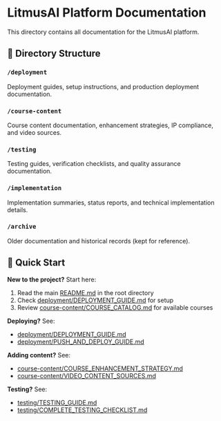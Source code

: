 # LitmusAI Platform Documentation

This directory contains all documentation for the LitmusAI platform.

## 📁 Directory Structure

### `/deployment`
Deployment guides, setup instructions, and production deployment documentation.

### `/course-content`
Course content documentation, enhancement strategies, IP compliance, and video sources.

### `/testing`
Testing guides, verification checklists, and quality assurance documentation.

### `/implementation`
Implementation summaries, status reports, and technical implementation details.

### `/archive`
Older documentation and historical records (kept for reference).

## 🚀 Quick Start

**New to the project?** Start here:
1. Read the main [README.md](../README.md) in the root directory
2. Check [deployment/DEPLOYMENT_GUIDE.md](deployment/DEPLOYMENT_GUIDE.md) for setup
3. Review [course-content/COURSE_CATALOG.md](course-content/COURSE_CATALOG.md) for available courses

**Deploying?** See:
- [deployment/DEPLOYMENT_GUIDE.md](deployment/DEPLOYMENT_GUIDE.md)
- [deployment/PUSH_AND_DEPLOY_GUIDE.md](deployment/PUSH_AND_DEPLOY_GUIDE.md)

**Adding content?** See:
- [course-content/COURSE_ENHANCEMENT_STRATEGY.md](course-content/COURSE_ENHANCEMENT_STRATEGY.md)
- [course-content/VIDEO_CONTENT_SOURCES.md](course-content/VIDEO_CONTENT_SOURCES.md)

**Testing?** See:
- [testing/TESTING_GUIDE.md](testing/TESTING_GUIDE.md)
- [testing/COMPLETE_TESTING_CHECKLIST.md](testing/COMPLETE_TESTING_CHECKLIST.md)
